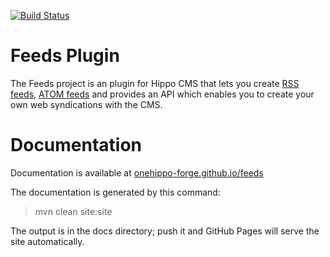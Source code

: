 [![Build Status](https://travis-ci.org/onehippo-forge/feeds.svg?branch=develop)](https://travis-ci.org/onehippo-forge/feeds)

# Feeds Plugin

The Feeds project is an plugin for Hippo CMS that lets you create [RSS feeds](http://cyber.law.harvard.edu/rss/rss.html), [ATOM 
feeds](http://www.atomenabled.org/developers/syndication/atom-format-spec.php) and provides an API which enables you to 
create your own web syndications with the CMS.   

# Documentation 

Documentation is available at [onehippo-forge.github.io/feeds](https://onehippo-forge.github.io/feeds)

The documentation is generated by this command:

 > mvn clean site:site
 
The output is in the docs directory; push it and GitHub Pages will serve the site automatically. 
